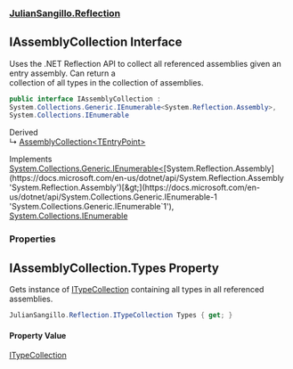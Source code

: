 ### [JulianSangillo.Reflection](JulianSangillo.Reflection.md 'JulianSangillo.Reflection')

## IAssemblyCollection Interface

Uses the .NET Reflection API to collect all referenced assemblies given an entry assembly. Can return a  
collection of all types in the collection of assemblies.

```csharp
public interface IAssemblyCollection :
System.Collections.Generic.IEnumerable<System.Reflection.Assembly>,
System.Collections.IEnumerable
```

Derived  
&#8627; [AssemblyCollection&lt;TEntryPoint&gt;](JulianSangillo.Reflection.AssemblyCollection_TEntryPoint_.md 'JulianSangillo.Reflection.AssemblyCollection<TEntryPoint>')

Implements [System.Collections.Generic.IEnumerable&lt;](https://docs.microsoft.com/en-us/dotnet/api/System.Collections.Generic.IEnumerable-1 'System.Collections.Generic.IEnumerable`1')[System.Reflection.Assembly](https://docs.microsoft.com/en-us/dotnet/api/System.Reflection.Assembly 'System.Reflection.Assembly')[&gt;](https://docs.microsoft.com/en-us/dotnet/api/System.Collections.Generic.IEnumerable-1 'System.Collections.Generic.IEnumerable`1'), [System.Collections.IEnumerable](https://docs.microsoft.com/en-us/dotnet/api/System.Collections.IEnumerable 'System.Collections.IEnumerable')
### Properties

<a name='JulianSangillo.Reflection.IAssemblyCollection.Types'></a>

## IAssemblyCollection.Types Property

Gets instance of [ITypeCollection](JulianSangillo.Reflection.ITypeCollection.md 'JulianSangillo.Reflection.ITypeCollection') containing all types in all referenced assemblies.

```csharp
JulianSangillo.Reflection.ITypeCollection Types { get; }
```

#### Property Value
[ITypeCollection](JulianSangillo.Reflection.ITypeCollection.md 'JulianSangillo.Reflection.ITypeCollection')